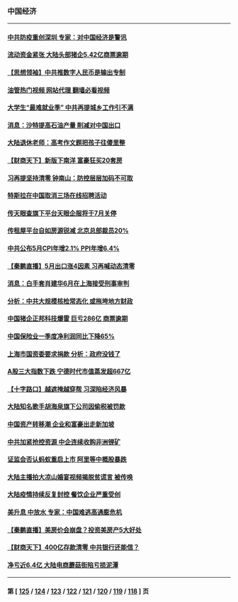 ### 中国经济
---
#### [中共防疫重创深圳 专家：对中国经济是警讯](../../pages/ncid283/n13758467.md?06132045) 
#### [流动资金紧张 大陆头部猪企5.42亿商票逾期](../../pages/ncid283/n13758510.md?06132045) 
#### [【思想领袖】中共推数字人民币是输出专制](../../pages/ncid283/n13742264.md?06132045) 
#### [油管热门视频 网站代理 翻墙必看视频](http://209.222.30.114:81/youtube.html?06132045)
#### [大学生“最难就业季” 中共再提城乡工作引不满](../../pages/ncid283/n13757951.md?06132045) 
#### [消息：沙特提高石油产量 削减对中国出口](../../pages/ncid283/n13757295.md?06132045) 
#### [大陆退休老师：高考作文题把孩子往傻里整](../../pages/ncid283/n13757103.md?06132045) 
#### [【财商天下】新版下南洋 富豪狂买20套房](../../pages/ncid283/n13756795.md?06132045) 
#### [习再提坚持清零 钟南山：防控层层加码不可取](../../pages/ncid283/n13756635.md?06132045) 
#### [特斯拉在中国取消三场在线招聘活动](../../pages/ncid283/n13756628.md?06132045) 
#### [传天眼查旗下平台天眼企服将于7月关停](../../pages/ncid283/n13756707.md?06132045) 
#### [传租屋平台自如房源锐减  北京总部裁员20%](../../pages/ncid283/n13756514.md?06132045) 
#### [中共公布5月CPI年增2.1% PPI年增6.4%](../../pages/ncid283/n13756337.md?06132045) 
#### [【秦鹏直播】5月出口涨4因素 习再喊动态清零](../../pages/ncid283/n13756107.md?06132045) 
#### [消息：白手套肖建华6月在上海接受刑事审判](../../pages/ncid283/n13756111.md?06132045) 
#### [分析：中共大规模核检常态化 或拖垮地方财政](../../pages/ncid283/n13756065.md?06132045) 
#### [中国猪企正邦科技爆雷 巨亏286亿 商票逾期](../../pages/ncid283/n13756102.md?06132045) 
#### [中国保险业一季度净利润同比下降65%](../../pages/ncid283/n13756054.md?06132045) 
#### [上海市国资委要求捐款 分析：政府没钱了](../../pages/ncid283/n13755948.md?06132045) 
#### [A股三大指数下跌 宁德时代市值蒸发超667亿](../../pages/ncid283/n13756011.md?06132045) 
#### [【十字路口】越遮掩越穿帮 习深陷经济风暴](../../pages/ncid283/n13755786.md?06132045) 
#### [大陆知名歌手胡海泉旗下公司因偷税被罚款](../../pages/ncid283/n13755976.md?06132045) 
#### [中国资产转移潮 企业和富豪出走新加坡](../../pages/ncid283/n13755974.md?06132045) 
#### [中共加紧抢控资源 中企连续收购非洲锂矿](../../pages/ncid283/n13755910.md?06132045) 
#### [证监会否认蚂蚁重启上市 阿里等中概股暴跌](../../pages/ncid283/n13755885.md?06132045) 
#### [大陆主播拍大凉山婚宴视频揭脱贫谎言 被传唤](../../pages/ncid283/n13755710.md?06132045) 
#### [大陆疫情持续反复封控 餐饮企业严重受创](../../pages/ncid283/n13755552.md?06132045) 
#### [美升息 中放水 专家：中国难逃高通膨危机](../../pages/ncid283/n13755529.md?06132045) 
#### [【秦鹏直播】美房价会崩盘？投资美房产5大好处](../../pages/ncid283/n13755237.md?06132045) 
#### [【财商天下】400亿存款清零 中共银行还能信？](../../pages/ncid283/n13755217.md?06132045) 
#### [净亏近6.4亿 大陆电商蘑菇街陷亏损泥潭](../../pages/ncid283/n13755251.md?06132045) 

---
#### 第 [ [125](./125.md?06132045) / [124](./124.md?06132045) / [123](./123.md?06132045) / [122](./122.md?06132045) / [121](./121.md?06132045) / [120](./120.md?06132045) / [119](./119.md?06132045) / [118](./118.md?06132045) ] 页
